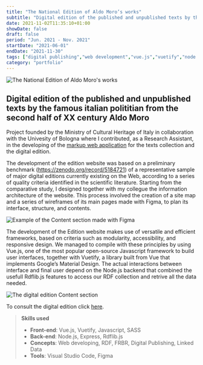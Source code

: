 ```yaml
---
title: "The National Edition of Aldo Moro’s works"
subtitle: "Digital edition of the published and unpublished texts by the famous italian polititian from the second half of XX century Aldo Moro"
date: 2021-11-02T11:35:10+01:00
showDate: false
draft: false
period: "Jun. 2021 - Nov. 2021"
startDate: "2021-06-01"
endDate: "2021-11-30"
tags: ["digital publishing","web development","vue.js","vuetify","node.js","rdflib.js"]
category: "portfolio"
---
```


![The National Edition of Aldo Moro's works](/portfolio/aldomoro/aldomoro.png)

## Digital edition of the published and unpublished texts by the famous italian polititian from the second half of XX century Aldo Moro

Project founded by the Ministry of Cultural Heritage of Italy in collaboration with the Univesity of Bologna where I contributed, as a Research Assistant, in the developing of the [markup web application](/portfolio/kwickk/) for the texts collection and the digital edition.

The development of the edition website was based on a preliminary benchmark (https://zenodo.org/record/5184721) of a representative sample of major digital editions currently existing on the Web, according to a series of quality criteria identified in the scientific literature. Starting from the comparative study, I designed together with my collegue the information architecture of the website. This process involved the creation of a site map and a series of wireframes of its main pages made with Figma, to plan its interface, structure, and contents. 

![Example of the Content section made with Figma](/portfolio/aldomoro/wireframe_aldomoro_contents.png)

The development of the Edition website makes use of versatile and efficient frameworks, based on criteria such as modularity, accessibility, and responsive design. We managed to compile with these principles by using Vue.js, one of the most popular open-source Javascript framework to build user interfaces, together with Vuetify, a library built from Vue that implements Google’s Material Design. The actual interactions between interface and final user depend on the Node.js backend that combined the usefull Rdflib.js features to access our RDF collection and retrive all the data needed.

![The digital edition Content section](/portfolio/aldomoro/aldomoro_contents.png)

To consult the digital edition click [here](https://doi.org/10.6092/unibo/aldomoro).

> **Skills used**
>
> - **Front-end**: 
> Vue.js, Vuetify, Javascript, SASS
> - **Back-end**:
> Node.js, Express, Rdflib.js
> - **Concepts**: 
> Web developing, RDF, FRBR, Digital Publishing, Linked Data
> - **Tools**: 
> Visual Studio Code, Figma
